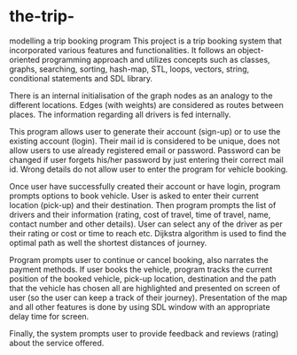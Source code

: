# the-trip-
modelling a trip booking program
This project is a trip booking system that incorporated various features and 
functionalities. It follows an object-oriented programming approach and 
utilizes concepts such as classes, graphs, searching, sorting, hash-map, STL,
loops, vectors, string, conditional statements and SDL library.

There is an internal initialisation of the graph nodes as an analogy to the 
different locations. Edges (with weights) are considered as routes between 
places. The information regarding all drivers is fed internally.

This program allows user to generate their account (sign-up) or to use the 
existing account (login). Their mail id is considered to be unique, does not 
allow users to use already registered email or password. Password can be 
changed if user forgets his/her password by just entering their correct mail id. 
Wrong details do not allow user to enter the program for vehicle booking.

Once user have successfully created their account or have login, program 
prompts options to book vehicle. User is asked to enter their current location
(pick-up) and their destination. Then program prompts the list of drivers and 
their information (rating, cost of travel, time of travel, name, contact number
and other details). User can select any of the driver as per their rating or cost or 
time to reach etc. Dijkstra algorithm is used to find the optimal path as well 
the shortest distances of journey.

Program prompts user to continue or cancel booking, also narrates the 
payment methods. If user books the vehicle, program tracks the current 
position of the booked vehicle, pick-up location, destination and the path that 
the vehicle has chosen all are highlighted and presented on screen of user (so 
the user can keep a track of their journey). Presentation of the map and all
other features is done by using SDL window with an appropriate delay time for 
screen.

Finally, the system prompts user to provide feedback and reviews (rating)
about the service offered.
